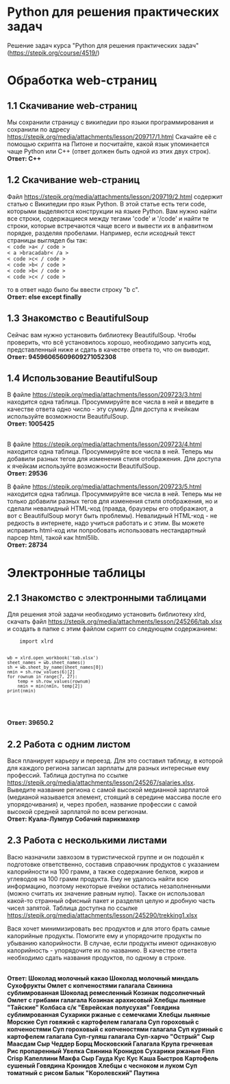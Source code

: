 # Python для решения практических задач

Решение задач курса "Python для решения практических задач" (https://stepik.org/course/4519/)

<h1> Обработка web-страниц </h1>

<h2> 1.1 Скачивание web-страниц </h2>
Мы сохранили страницу с википедии про языки программирования и сохранили по адресу <a href="https://stepik.org/media/attachments/lesson/209717/1.html">https://stepik.org/media/attachments/lesson/209717/1.html</a>
Скачайте её с помощью скрипта на Питоне и посчитайте, какой язык упоминается чаще Python или C++ (ответ должен быть одной из этих двух строк).
<b> Ответ: C++ </b>

<h2> 1.2 Скачивание web-страниц </h2>
Файл <a href="https://stepik.org/media/attachments/lesson/209719/2.html">https://stepik.org/media/attachments/lesson/209719/2.html</a> содержит статью с Википедии про язык Python. В этой статье есть теги code, которыми выделяются конструкции на языке Python. Вам нужно найти все строки, содержащиеся между тегами 'code' и '/code' и найти те строки, которые встречаются чаще всего и вывести их в алфавитном порядке, разделяя пробелами.
Например, если исходный текст страницы выглядел бы так:
<br/><code>< code >a< / code > </code>
<br/><code>< a >bracadabr< /a > </code>
<br/><code>< code >c< / code > </code>
<br/><code>< code >b< / code > </code>
<br/><code>< code >b< / code > </code>
<br/><code>< code >c< / code > </code>
<br/>

то в ответ надо было бы ввести строку "b c".
<br/><b> Ответ: else except finally </b>

<h2> 1.3 Знакомство с BeautifulSoup </h2>
Сейчас вам нужно установить библиотеку BeautifulSoup. Чтобы проверить, что всё установилось хорошо, необходимо запусить код, представленный ниже и сдать в качестве ответа то, что он выводит.
<br/><b> Ответ: 94596065609609271052308 </b>

<h2> 1.4 Использование BeautifulSoup </h2>
В файле <a href="https://stepik.org/media/attachments/lesson/209723/3.html">https://stepik.org/media/attachments/lesson/209723/3.html</a> находится одна таблица. Просуммируйте все числа в ней и введите в качестве ответа одно число - эту сумму. Для доступа к ячейкам используйте возможности BeautifulSoup.
<br/><b> Ответ: 1005425 </b>

<br/>В файле <a href="https://stepik.org/media/attachments/lesson/209723/4.html">https://stepik.org/media/attachments/lesson/209723/4.html</a> находится одна таблица. Просуммируйте все числа в ней. Теперь мы добавили разных тегов для изменения стиля отображения. Для доступа к ячейкам используйте возможности BeautifulSoup.
<br/><b> Ответ: 29536 </b>

В файле <a href="https://stepik.org/media/attachments/lesson/209723/5.html">https://stepik.org/media/attachments/lesson/209723/5.html</a> находится одна таблица. Просуммируйте все числа в ней. Теперь мы не только добавили разных тегов для изменения стиля отображения, но и сделали невалидный HTML-код (правда, браузеры его отображают, а вот с BeautifulSoup могут быть проблемы). Невалидный HTML-код - не редкость в интернете, надо учиться работать и с этим. Вы можете исправить html-код или попробовать использовать нестандартный парсер html, такой как html5lib.
<br/><b> Ответ: 28734 </b>

<h1> Электронные таблицы </h1>
    
<h2> 2.1 Знакомство с электронными таблицами </h2>
Для решения этой задачи необходимо установить библиотеку xlrd, скачать файл <a href="https://stepik.org/media/attachments/lesson/245266/tab.xlsx">https://stepik.org/media/attachments/lesson/245266/tab.xlsx</a> и создать в папке с этим файлом скрипт со следующем содержанием:
<br/>
<code>
    import xlrd

    wb = xlrd.open_workbook('tab.xlsx')
    sheet_names = wb.sheet_names()
    sh = wb.sheet_by_name(sheet_names[0])
    nmin = sh.row_values(6)[2]
    for rownum in range(7, 27):
        temp = sh.row_values(rownum)
        nmin = min(nmin, temp[2])
    print(nmin)
</code>
<br/>
<br/><b> Ответ: 39650.2 </b>
    
<h2> 2.2 Работа с одним листом </h2>
Вася планирует карьеру и переезд. Для это составил таблицу, в которой для каждого региона записал зарплаты для разных интересные ему профессий. Таблица доступна по ссылке <a href="https://stepik.org/media/attachments/lesson/245267/salaries.xlsx">https://stepik.org/media/attachments/lesson/245267/salaries.xlsx</a>. Выведите название региона с самой высокой медианной зарплатой (медианой называется элемент, стоящий в середине массива после его упорядочивания) и, через пробел, название профессии с самой высокой средней зарплатой по всем регионам. 
<br/><b> Ответ: Куала-Лумпур Собачий парикмахер </b>   

    
<h2> 2.3 Работа с несколькими листами </h2>
Васю назначили завхозом в туристической группе и он подошёл к подготовке ответственно, составив справочник продуктов с указанием калорийности на 100 грамм, а также содержание белков, жиров и углеводов на 100 грамм продукта. Ему не удалось найти всю информацию, поэтому некоторые ячейки остались незаполненными (можно считать их значение равным нулю). Также он использовал какой-то странный офисный пакет и разделял целую и дробную часть чисел запятой. Таблица доступна по ссылке <a href="https://stepik.org/media/attachments/lesson/245290/trekking1.xlsx">https://stepik.org/media/attachments/lesson/245290/trekking1.xlsx</a>

Вася хочет минимизировать вес продуктов и для этого брать самые калорийные продукты. Помогите ему и упорядочите продукты по убыванию калорийности. В случае, если продукты имеют одинаковую калорийность - упорядочите их по названию. В качестве ответа необходимо сдать названия продуктов, по одному в строке.
    

<br/><b> Ответ: 
Шоколад молочный какао
Шоколад молочный миндаль
Сухофрукты
Омлет с копченостями галагала
Свинина сублимрованная
Шоколад ремесленный
Козинак подсолнечный
Омлет с грибами галагала
Козинак арахисовый
Хлебцы льняные "Тайские"
Колбаса с/к "Еврейская полусухая"
Говядина сублимрованная
Сухарики ржаные с семечками
Хлебцы льняные Морские
Суп говяжий с картофелем галагала
Суп гороховый с копченостями
Суп гороховый с копченостями галагала
Суп куриный с картофелем галагала
Суп-гуляш галагала
Суп-харчо "Острый"
Сыр Маасдам
Сыр Чеддер
Борщ Московский Галагала
Крупа гречневая
Рис пропаренный Увелка
Свинина Кронидов
Сухарики ржаные Finn Crisp
Капеллини Макфа
Сыр Гауда
Кус Кус
Каша Быстров
Картофель сушеный
Говядина Кронидов
Хлебцы с чесноком и луком
Суп томатный с рисом
Балык "Королевский"
Паутина
   </b>   